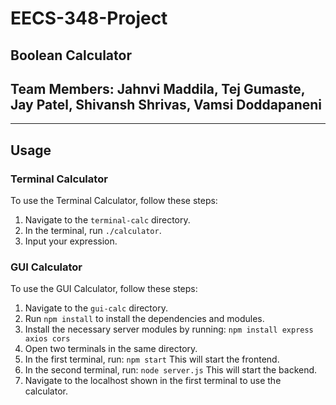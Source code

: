 # EECS-348-Project

## Boolean Calculator

## Team Members: Jahnvi Maddila, Tej Gumaste, Jay Patel, Shivansh Shrivas, Vamsi Doddapaneni

---

## Usage

### Terminal Calculator

To use the Terminal Calculator, follow these steps:

1. Navigate to the `terminal-calc` directory.
2. In the terminal, run `./calculator`.
3. Input your expression.

### GUI Calculator

To use the GUI Calculator, follow these steps:

1. Navigate to the `gui-calc` directory.
2. Run `npm install` to install the dependencies and modules.
3. Install the necessary server modules by running:
   `npm install express axios cors`
4. Open two terminals in the same directory.
5. In the first terminal, run:
   `npm start`
   This will start the frontend.
6. In the second terminal, run:
   `node server.js`
   This will start the backend.
7. Navigate to the localhost shown in the first terminal to use the calculator.
